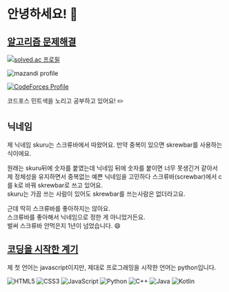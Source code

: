 # 안녕하세요! 👋

## [알고리즘 문제해결](https://github.com/skrewbar/skrewbar/blob/main/%EC%95%8C%EA%B3%A0%EB%A6%AC%EC%A6%98%20%EB%AC%B8%EC%A0%9C%ED%95%B4%EA%B2%B0.md)

[![solved.ac
프로필](http://mazassumnida.wtf/api/v2/generate_badge?boj=skuru)](https://solved.ac/skuru)

![mazandi profile](http://mazandi.herokuapp.com/api?handle=skuru&theme=warm)

[![CodeForces Profile](https://cf.leed.at?id=skuru)](https://codeforces.com/profile/skuru)

코드포스 민트색을 노리고 공부하고 있어요! ✏️

## 닉네임

제 닉네임 skuru는 스크류바에서 따왔어요. 만약 중복이 있으면 skrewbar를 사용하는 식이에요.

원래는 skuru뒤에 숫자를 붙였는데 닉네임 뒤에 숫자를 붙이면 너무 못생긴거 같아서  
제 정체성을 유지하면서 중복없는 예쁜 닉네임을 고민하다 스크류바(screwbar)에서 c를 k로 바꿔 skrewbar로 쓰고 있어요.  
skuru는 가끔 쓰는 사람이 있어도 skrewbar를 쓰는사람은 없더라고요.

근데 딱히 스크류바를 좋아하지는 않아요.  
스크류바를 좋아해서 닉네임으로 정한 게 아니었거든요.  
벌써 스크류바 안먹은지 1년이 넘었습니다. 😄

## [코딩을 시작한 계기](https://github.com/skrewbar/skrewbar/blob/main/%EC%BD%94%EB%94%A9%EC%9D%84%20%EC%8B%9C%EC%9E%91%ED%95%9C%20%EA%B3%84%EA%B8%B0.md)

제 첫 언어는 javascript이지만, 제대로 프로그래밍을 시작한 언어는 python입니다.

![HTML5](https://img.shields.io/badge/-HTML5-E34F26?style=flat-square&logo=html5&logoColor=white)
![CSS3](https://img.shields.io/badge/-CSS3-1572B6?style=flat-square&logo=css3)
![JavaScript](https://img.shields.io/badge/-JavaScript-e5cc16?style=flat-square&logo=javascript&logoColor=white)
![Python](https://img.shields.io/badge/-Python-3776AB?style=flat-square&logo=Python&logoColor=white)
![C++](https://img.shields.io/badge/-C++-00599C?style=flat-square&logo=c)
![Java](https://img.shields.io/badge/-java-E34A86?style=flat-square&logo=java)
![Kotlin](https://img.shields.io/badge/-Kotlin++-7F52FF?style=flat-square&logo=kotlin&logoColor=white)

<!--
**skrewbar/skrewbar** is a ✨ _special_ ✨ repository because its `README.md` (this file) appears on your GitHub profile.

Here are some ideas to get you started:

- 🔭 I’m currently working on ...
- 🌱 I’m currently learning ...
- 👯 I’m looking to collaborate on ...
- 🤔 I’m looking for help with ...
- 💬 Ask me about ...
- 📫 How to reach me: ...
- 😄 Pronouns: ...
- ⚡ Fun fact: ...
-->
